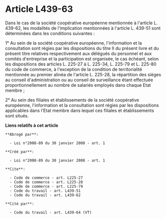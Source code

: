 # Article L439-63

Dans le cas de la société coopérative européenne mentionnée à l'article L. 439-62, les modalités de l'implication mentionnées
à l'article L. 439-51 sont déterminées dans les conditions suivantes : 

1° Au sein de la société coopérative européenne, l'information et la consultation sont régies par les dispositions du titre
II du présent livre et du présent titre relatives respectivement aux délégués du personnel et aux comités d'entreprise et la
participation est organisée, le cas échéant, selon les dispositions des articles L. 225-27 à L. 225-34, 
L. 225-79 et L. 225-80 du code de commerce, à l'exception de la condition de territorialité mentionnée au premier alinéa de
l'article L. 225-28, la répartition des sièges au conseil d'administration ou au conseil de surveillance étant effectuée
proportionnellement au nombre de salariés employés dans chaque Etat membre ; 

2° Au sein des filiales et établissements de la société coopérative européenne, l'information et la consultation sont régies
par les dispositions applicables dans l'Etat membre dans lequel ces filiales et établissements sont situés.

**Liens relatifs à cet article**

	**Abrogé par**:

	  - Loi n°2008-89 du 30 janvier 2008 - art. 1

	**Créé par**:

	  - Loi n°2008-89 du 30 janvier 2008 - art. 1

	**Cite**:

	  - Code de commerce - art. L225-27
	  - Code de commerce - art. L225-28
	  - Code de commerce - art. L225-79
	  - Code du travail - art. L439-51
	  - Code du travail - art. L439-62

	**Cité par**:

	  - Code du travail - art. L439-64 (VT)

